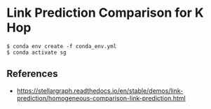 # Link Prediction Comparison for K Hop

```
$ conda env create -f conda_env.yml
$ conda activate sg
```

## References

- https://stellargraph.readthedocs.io/en/stable/demos/link-prediction/homogeneous-comparison-link-prediction.html
